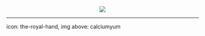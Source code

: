 <p align="center">
<img src="https://64.media.tumblr.com/674e3ec68cab48842dd9c85b812782b6/46d3db139570c514-57/s2048x3072/fd059cc91dabf5bb20048188e14c41834461e95e.png"/>
</p>

***
icon: the-royal-hand, img above: calciumyum
